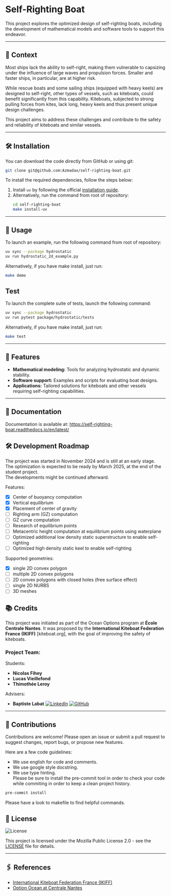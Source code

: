 # Self-Righting Boat

This project explores the optimized design of self-righting boats, including the development of mathematical models and software tools to support this endeavor.

---

## 📜 Context

Most ships lack the ability to self-right, making them vulnerable to capsizing under the influence of large waves and propulsion forces. Smaller and faster ships, in particular, are at higher risk.

While rescue boats and some sailing ships (equipped with heavy keels) are designed to self-right, other types of vessels, such as kiteboats, could benefit significantly from this capability. Kiteboats, subjected to strong pulling forces from kites, lack long, heavy keels and thus present unique design challenges.

This project aims to address these challenges and contribute to the safety and reliability of kiteboats and similar vessels.

---

## 🛠️ Installation
You can download the code directly from GitHub or using git:

```bash
git clone git@github.com:Azmadax/self-righting-boat.git
```

To install the required dependencies, follow the steps below:

1. Install `uv` by following the official [installation guide](https://docs.astral.sh/uv/getting-started/installation).
2. Alternatively, run the command from root of repository:  
   ```bash
   cd self-righting-boat
   make install-uv
   ```

---

## 🚀 Usage

To launch an example, run the following command from root of repository:  
```bash
uv sync --package hydrostatic
uv run hydrostatic_2d_example.py
```
Alternatively, if you have make install, just run:
```bash
make demo
```

## Test
To launch the complete suite of tests, launch the following command:
```bash
uv sync --package hydrostatic
uv run pytest package/hydrostatic/tests
```
Alternatively, if you have make install, just run:
   ```bash
   make test
   ```


---

## 📝 Features

- **Mathematical modeling:** Tools for analyzing hydrostatic and dynamic stability.
- **Software support:** Examples and scripts for evaluating boat designs.
- **Applications:** Tailored solutions for kiteboats and other vessels requiring self-righting capabilities.

---

## 📜 Documentation
Documentation is available at:
https://self-righting-boat.readthedocs.io/en/latest/

## 🛠️ Development Roadmap

The project was started in November 2024 and is still at an early stage.  
The optimization is expected to be ready by March 2025, at the end of the student project.  
The developments might be continued afterward.

Features:
- [x] Center of buoyancy computation
- [x] Vertical equilibrium
- [x] Placement of center of gravity
- [ ] Righting arm (GZ) computation
- [ ] GZ curve computation
- [ ] Research of equilibrium points
- [ ] Metacentric height computation at equilibrium points using waterplane
- [ ] Optimized additional low density static superstructure to enable self-righting
- [ ] Optimized high density static keel to enable self-righting 

Supported geometries:
- [x] single 2D convex polygon
- [ ] multiple 2D convex polygons
- [ ] 2D convex polygons with closed holes (free surface effect)
- [ ] single 2D NURBS
- [ ] 3D meshes

## 📚 Credits

This project was initiated as part of the Ocean Options program at **École Centrale Nantes**.
It was proposed by the **International Kiteboat Federation France (IKIFF)** [kiteboat.org], with the goal of improving the safety of kiteboats.

### Project Team:
Students:
- **Nicolas Fihey**  
- **Lucas Vieillefond**  
- **Thimothée Leroy**  

Advisers: 
- **Baptiste Labat**
[![LinkedIn](https://img.shields.io/badge/-LinkedIn-blue?logo=linkedin&logoWidth=20&style=flat-square)](https://www.linkedin.com/in/baptiste-labat-01751138/)
[![GitHub](https://img.shields.io/badge/-GitHub-black?logo=github&logoWidth=20&style=flat-square)](https://github.com/baptistelabat)

---

## 🤝 Contributions

Contributions are welcome! Please open an issue or submit a pull request to suggest changes, report bugs, or propose new features.

Here are a few code guidelines:  
- We use english for code and comments.
- We use google style docstring.
- We use type hinting.  
Please be sure to install the pre-commit tool in order to check your code while commiting in order to keep a clean project history.
```bash
pre-commit install
```
Please have a look to makefile to find helpful commands.

## 📜 License
![License](https://img.shields.io/badge/license-MPL%202.0-brightgreen)

This project is licensed under the Mozilla Public License 2.0 - see the [LICENSE](./LICENSE) file for details.

---

## 🖇️ References

- [International Kiteboat Federation France (IKIFF)](https://kiteboat.org)  
- [Option Ocean at Centrale Nantes](https://www.ec-nantes.fr/formation/les-options-de-2e-et-3e-annee/option-ocean)
